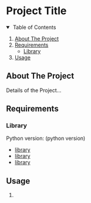 # Project Title
  
  
<!-- TABLE OF CONTENTS -->
<details open="open">
  <summary>&nbsp;Table of Contents</summary>
  <ol>
    <li>
      <a href="#about-the-project">About The Project</a>
    </li>
    <li>
      <a href="#requirements">Requirements</a>
      <ul>
        <li><a href="#library">Library</a></li>
      </ul>
    </li>
    <li><a href="#usage">Usage</a></li>
    
  </ol>
</details>

<!-- ABOUT THE PROJECT -->
## About The Project

Details of the Project...

<!-- REQUIREMENTS -->
## Requirements

<!-- LIBRARY -->
### Library

Python version: (python version)
* [library](link)
* [library](link)
* [library](link)

<!-- USAGE -->
## Usage

1. 

